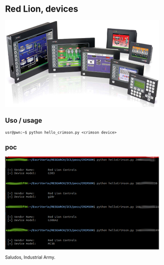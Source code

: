 # Red Lion, devices
![redLion](redLion.png)

## Uso / usage

	usr@pwn:~$ python hello_crimson.py <crimson device> 

## poc	
![poc](pocs.png)






Saludos,
Industrial Army.